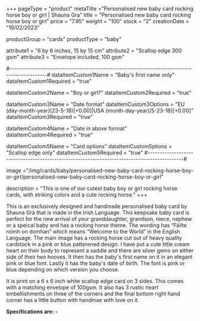 +++
pageType = "product"
metaTitle ="Personalised new baby card rocking horse boy or girl | Shauna Gra"
title = "Personalised new baby card rocking horse boy or girl"
price = "7.95"
weight = "100"
stock = "2"
creationDate = "19/02/2023"

productGroup = "cards"
productType = "baby"

attribute1 = "6 by 6 inches, 15 by 15 cm" 
attribute2 = "Scallop edge 300 gsm"
attribute3 = "Envelope included, 100 gsm"


#---------------------------------------------------------------------------------------------#
dataItemCustom1Name = "Baby's first name only"
dataItemCustom1Required = "true"

dataItemCustom2Name = "Boy or girl?"
dataItemCustom2Required = "true"

dataItemCustom3Name = "Date format"
dataItemCustom3Options = "EU (day-month-year)(23-5-18)[+0.00]|USA (month-day-year)(5-23-18)[+0.00]"
dataItemCustom3Required = "true"

dataItemCustom4Name = "Date in above format"
dataItemCustom4Required = "true"

dataItemCustom5Name = "Card options"
dataItemCustom5ptions = "Scallop edge only"
dataItemCustom5Required = "true"
#---------------------------------------------------------------------------------------------#

image ="/img/cards/baby/personalised-new-baby-card-rocking-horse-boy-or-girl/personalised-new-baby-card-rocking-horse-boy-or-girl"

description = "This is one of our cutest baby boy or girl rocking horse cards, with striking colors and a cute rocking horse."
+++

This is an exclusively designed and handmade personalised baby card by Shauna Grá that is made in the Irish Language. This keepsake baby card is perfect for the new arrival of your granddaughter, grandson, niece, nephew or a speical baby and has a rocking horse theme. The wording has “Fáilte roimh on domhan” which means “Welcome to the World” in the English Language. The main image has a rocking horse cut out of heavy quality cardstock in a pink or blue patterened design. I have put a cute little cream heart on their body to represent a saddle and there are silver gems on either side of their two hooves. It then has the baby's first name on it in an elegant pink or blue font. Lastly it has the baby's date of birth. The font is pink or blue depending on which version you choose.

It is print on a 6 x 6 inch white scallop edge card on 3 sides. This comes with a matching envelope of 100gsm. It also has 3 rustic heart embellishments on three of the corners and the final bottom right hand corner has a little button with handmae with love on it.

**Specifications are: -**
